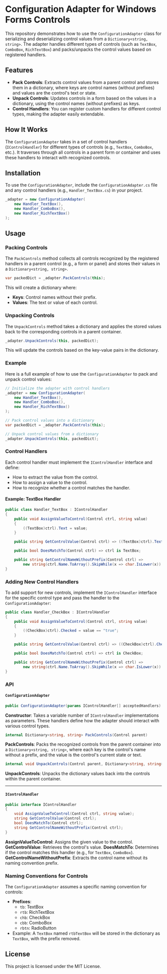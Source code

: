 # Configuration Adapter for Windows Forms Controls

This repository demonstrates how to use the `ConfigurationAdapter` class for serializing and deserializing control values from a `Dictionary<string, string>`. The adapter handles different types of controls (such as `TextBox`, `ComboBox`, `RichTextBox`) and packs/unpacks the control values based on registered handlers.

## Features

- **Pack Controls**: Extracts control values from a parent control and stores them in a dictionary, where keys are control names (without prefixes) and values are the control's text or state.
- **Unpack Controls**: Updates controls in a form based on the values in a dictionary, using the control names (without prefixes) as keys.
- **Control Handlers**: You can register custom handlers for different control types, making the adapter easily extendable.

## How It Works

The `ConfigurationAdapter` takes in a set of control handlers (`IControlHandler`) for different types of controls (e.g., `TextBox`, `ComboBox`, etc.). It traverses through all controls in a parent form or container and uses these handlers to interact with recognized controls.

## Installation

To use the `ConfigurationAdapter`, include the `ConfigurationAdapter.cs` file and any control handlers (e.g., `Handler_TextBox.cs`) in your project.

```csharp
_adapter = new ConfigurationAdapter(
    new Handler_TextBox(),
    new Handler_ComboBox(),
    new Handler_RichTextBox()
);
```

## Usage

### Packing Controls

The `PackControls` method collects all controls recognized by the registered handlers in a parent control (e.g., a form or panel) and stores their values in a `Dictionary<string, string>`.

```csharp
var packedDict = _adapter.PackControls(this);
```

This will create a dictionary where:

- **Keys**: Control names without their prefix.
- **Values**: The text or value of each control.

### Unpacking Controls

The `UnpackControls` method takes a dictionary and applies the stored values back to the corresponding controls in a parent container.

```csharp
_adapter.UnpackControls(this, packedDict);
```

This will update the controls based on the key-value pairs in the dictionary.

### Example

Here is a full example of how to use the `ConfigurationAdapter` to pack and unpack control values:

```csharp
// Initialize the adapter with control handlers
_adapter = new ConfigurationAdapter(
    new Handler_TextBox(),
    new Handler_ComboBox(),
    new Handler_RichTextBox()
);

// Pack control values into a dictionary
var packedDict = _adapter.PackControls(this);

// Unpack control values from a dictionary
_adapter.UnpackControls(this, packedDict);
```

### Control Handlers

Each control handler must implement the `IControlHandler` interface and define:

- How to extract the value from the control.
- How to assign a value to the control.
- How to recognize whether a control matches the handler.

#### Example: TextBox Handler

```csharp
public class Handler_TextBox : IControlHandler
{
    public void AssignValueToControl(Control ctrl, string value)
    {
        ((TextBox)ctrl).Text = value;
    }

    public string GetControlValue(Control ctrl) => ((TextBox)ctrl).Text ?? "";

    public bool DoesMatchTo(Control ctrl) => ctrl is TextBox;

    public string GetControlNameWithoutPrefix(Control ctrl) =>
        new string(ctrl.Name.ToArray().SkipWhile(x => char.IsLower(x)).ToArray());
}
```

### Adding New Control Handlers

To add support for new controls, implement the `IControlHandler` interface for the specific control type and pass the handler to the `ConfigurationAdapter`:

```csharp
public class Handler_CheckBox : IControlHandler
{
    public void AssignValueToControl(Control ctrl, string value)
    {
        ((CheckBox)ctrl).Checked = value == "true";
    }

    public string GetControlValue(Control ctrl) => ((CheckBox)ctrl).Checked ? "true" : "false";

    public bool DoesMatchTo(Control ctrl) => ctrl is CheckBox;

    public string GetControlNameWithoutPrefix(Control ctrl) =>
        new string(ctrl.Name.ToArray().SkipWhile(x => char.IsLower(x)).ToArray());
}
```

### API

#### `ConfigurationAdapter`

```csharp
public ConfigurationAdapter(params IControlHandler[] acceptedHandlers)
```

**Constructor**: Takes a variable number of `IControlHandler` implementations as parameters. These handlers define how the adapter should interact with various control types.

```csharp
internal Dictionary<string, string> PackControls(Control parent)
```

**PackControls**: Packs the recognized controls from the parent container into a `Dictionary<string, string>`, where each key is the control's name without a prefix, and the value is the control's current state or text.

```csharp
internal void UnpackControls(Control parent, Dictionary<string, string> config)
```

**UnpackControls**: Unpacks the dictionary values back into the controls within the parent container.

---

#### `IControlHandler`

```csharp
public interface IControlHandler
{
    void AssignValueToControl(Control ctrl, string value);
    string GetControlValue(Control ctrl);
    bool DoesMatchTo(Control ctrl);
    string GetControlNameWithoutPrefix(Control ctrl);
}
```

**AssignValueToControl**: Assigns the given value to the control.
**GetControlValue**: Retrieves the control's value.
**DoesMatchTo**: Determines if the control matches this handler (e.g., for `TextBox`, `ComboBox`).
**GetControlNameWithoutPrefix**: Extracts the control name without its naming convention prefix.

### Naming Conventions for Controls

The `ConfigurationAdapter` assumes a specific naming convention for controls:

- **Prefixes**:
  - `tb`: TextBox
  - `rtb`: RichTextBox
  - `chb`: CheckBox
  - `cbb`: ComboBox
  - `rbtn`: RadioButton
- Example: A `TextBox` named `rtbTextBox` will be stored in the dictionary as `TextBox`, with the prefix removed.

## License

This project is licensed under the MIT License.
